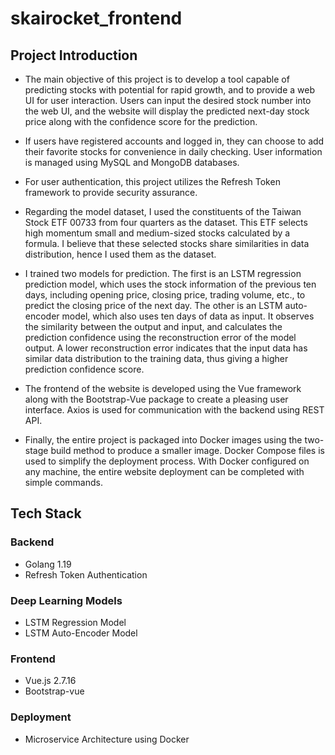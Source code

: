 # skairocket_frontend
## Project Introduction
+ The main objective of this project is to develop a tool capable of predicting stocks with potential for rapid growth, and to provide a web UI for user interaction. Users can input the desired stock number into the web UI, and the website will display the predicted next-day stock price along with the confidence score for the prediction.   
+ If users have registered accounts and logged in, they can choose to add their favorite stocks for convenience in daily checking. User information is managed using MySQL and MongoDB databases.
    
+ For user authentication, this project utilizes the Refresh Token framework to provide security assurance.
    
+ Regarding the model dataset, I used the constituents of the Taiwan Stock ETF 00733 from four quarters as the dataset. This ETF selects high momentum small and medium-sized stocks calculated by a formula. I believe that these selected stocks share similarities in data distribution, hence I used them as the dataset.
    
+ I trained two models for prediction. The first is an LSTM regression prediction model, which uses the stock information of the previous ten days, including opening price, closing price, trading volume, etc., to predict the closing price of the next day. The other is an LSTM auto-encoder model, which also uses ten days of data as input. It observes the similarity between the output and input, and calculates the prediction confidence using the reconstruction error of the model output. A lower reconstruction error indicates that the input data has similar data distribution to the training data, thus giving a higher prediction confidence score.
    
+ The frontend of the website is developed using the Vue framework along with the Bootstrap-Vue package to create a pleasing user interface. Axios is used for communication with the backend using REST API.
    
+ Finally, the entire project is packaged into Docker images using the two-stage build method to produce a smaller image. Docker Compose files is used to simplify the deployment process. With Docker configured on any machine, the entire website deployment can be completed with simple commands.
 

## Tech Stack
### Backend
+ Golang 1.19
+ Refresh Token Authentication
### Deep Learning Models
+ LSTM Regression Model
+ LSTM Auto-Encoder Model
### Frontend
+ Vue.js 2.7.16
+ Bootstrap-vue
### Deployment
+ Microservice Architecture using Docker